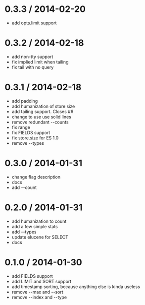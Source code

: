 
0.3.3 / 2014-02-20
==================

 * add opts.limit support

0.3.2 / 2014-02-18
==================

 * add non-tty support
 * fix implied limit when tailing
 * fix tail with no query

0.3.1 / 2014-02-18
==================

 * add padding
 * add humanization of store size
 * add tailing support. Closes #6
 * change to use use solid lines
 * remove redundant --counts
 * fix range
 * fix FIELDS support
 * fix store.size for ES 1.0
 * remove --types

0.3.0 / 2014-01-31
==================

 * change flag description
 * docs
 * add --count

0.2.0 / 2014-01-31
==================

 * add humanization to count
 * add a few simple stats
 * add --types
 * update elucene for SELECT
 * docs

0.1.0 / 2014-01-30
==================

 * add FIELDS support
 * add LIMIT and SORT support
 * add timestamp sorting, because anything else is kinda useless
 * remove --max and --sort
 * remove --index and --type
